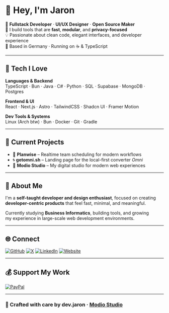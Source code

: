 # 👋 Hey, I'm Jaron  

🚀 **Fullstack Developer** · **UI/UX Designer** · **Open Source Maker**  
🧠 I build tools that are **fast**, **modular**, and **privacy-focused**  
💡 Passionate about clean code, elegant interfaces, and developer experience  
📍 Based in Germany · Running on ☕ & TypeScript  

---

## 🔧 Tech I Love  

**Languages & Backend**  
TypeScript · Bun · Java · C# · Python · SQL · Supabase · MongoDB · Postgres 

**Frontend & UI**  
React · Next.js · Astro · TailwindCSS · Shadcn UI · Framer Motion  

**Dev Tools & Systems**  
Linux (Arch btw) · Bun · Docker · Git · Gradle  

---

## 🧪 Current Projects  

- 🧭 **Planwise** – Realtime team scheduling for modern workflows  
- 🌀 **getomni.sh** – Landing page for the local-first converter *Omni*  
- 🎯 **Modio Studio** – My digital studio for modern web experiences  

---

## 💬 About Me  

I'm a **self-taught developer and design enthusiast**, focused on creating  
**developer-centric products** that feel fast, minimal, and meaningful.  

Currently studying **Business Informatics**, building tools, and growing  
my experience in large-scale web development environments.  

---

## 🌐 Connect  

[![GitHub](https://img.shields.io/badge/GitHub-181717.svg?style=for-the-badge&logo=github&logoColor=white)](https://github.com/devjaron)
[![X](https://img.shields.io/badge/X-000000.svg?style=for-the-badge&logo=X&logoColor=white)](https://x.com/LashR6_)
[![LinkedIn](https://img.shields.io/badge/LinkedIn-0077B5.svg?style=for-the-badge&logo=linkedin&logoColor=white)](#)
[![Website](https://img.shields.io/badge/Website-000000.svg?style=for-the-badge&logo=vercel&logoColor=white)](https://getomni.sh)

---

## 💰 Support My Work  

[![PayPal](https://img.shields.io/badge/Donate%20on%20PayPal-00457C?style=for-the-badge&logo=paypal&logoColor=white)](https://paypal.me/JaronGe)

---

### 🖤 Crafted with care by **dev.jaron** · [Modio Studio](https://modio.studio)
